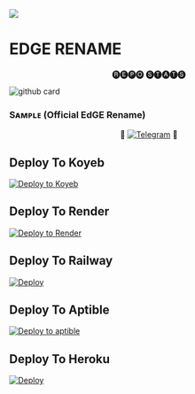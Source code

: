 <img src="https://user-images.githubusercontent.com/73097560/115834477-dbab4500-a447-11eb-908a-139a6edaec5c.gif">

# EDGE RENAME


<p align="center"> 🅡🅔🅟🅞 🅢🅣🅐🅣🅢 </p>


![github card](https://github-readme-stats.vercel.app/api/pin/?username=GeekLuffy&repo=EDGE-RENAME&theme=dark)


### Sᴀᴍᴩʟᴇ (Official EdGE Rename)

<p align="center">
🤖 <a href="https://t.me/EDGE_Rename_Bot"><img title="Telegram" src="https://img.shields.io/static/v1?label=EDGE+RENAME&message=BOT&color=blue-green"></a> 🤖
</p>


## Deploy To Koyeb

[![Deploy to Koyeb](https://www.koyeb.com/static/images/deploy/button.svg)](https://app.koyeb.com/deploy?type=git&repository=github.com/Geekluffy/EDGE_RENAME&env[BOT_TOKEN]&env[API_ID]&env[API_HASH]&env[WEBHOOK]=True&env[ADMIN]&env[DB_URL]&env[DB_NAME]=pyro-botz&env[FORCE_SUB]&env[START_PIC]&env[LOG_CHANNEL]=You%20Dont%20Need%20LogChannel%20To%20Remove%20This%20Variable&run_command=python%20bot.py&branch=main&name=pyro-rename) 

## Deploy To Render       

[![Deploy to Render](https://render.com/images/deploy-to-render-button.svg)](https://render.com/deploy?repo=https://github.com/GeekLuffy/EDGE_RENAME)

## Deploy To Railway

<a href="https://graph.org/file/fabd75cd5043d2cfdc13d.jpg"><img src="https://railway.app/button.svg" alt="Deploy"></a>

## Deploy To Aptible
[![Deploy to aptible](https://www.aptible.com/static/images/deploy/button.svg)](https://app.aptible.com/deploy?type=git&repository=github.com/Geekluffy/EDGE_RENAME&env[BOT_TOKEN]&env[API_ID]&env[API_HASH]&env[WEBHOOK]=True&env[ADMIN]&env[DB_URL]&env[DB_NAME]=pyro-botz&env[FORCE_SUB]&env[START_PIC]&env[LOG_CHANNEL]=You%20Dont%20Need%20LogChannel%20To%20Remove%20This%20Variable&run_command=python%20bot.py&branch=main&name=pyro-rename)

## Deploy To Heroku

<a href="https://heroku.com/deploy?template=https://github.com/GeekLuffy/EDGE_RENAME"><img src="https://www.herokucdn.com/deploy/button.svg" alt="Deploy"></a>
